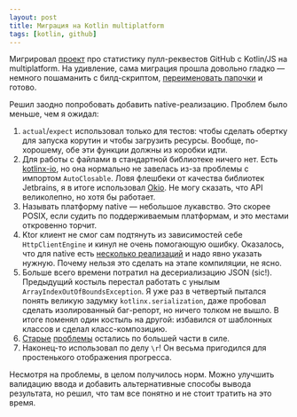 ```yaml
---
layout: post
title: Миграция на Kotlin multiplatform
tags: [kotlin, github]
---
```

Мигрировал [проект](/2023/07/25/github-insights.html) про статистику пулл-реквестов GitHub с Kotlin/JS на multiplatform. На удивление, сама миграция прошла довольно гладко — немного пошаманить с билд-скриптом, [переименовать папочки](https://github.com/ov7a/github-insights/commit/3be8e30eb8aca3ad0f75881d9ae9376399955841) и готово.

Решил заодно попробовать добавить native-реализацию. Проблем было меньше, чем я ожидал:
1. `actual`/`expect` использовал только для тестов: чтобы сделать обертку для запуска корутин и чтобы загрузить ресурсы. Вообще, по-хорошему, обе эти функции должны из коробки идти.
2. Для работы с файлами в стандартной библиотеке ничего нет. Есть [kotlinx-io](https://github.com/Kotlin/kotlinx-io), но она нормально не завелась из-за проблемы с импортом `AutoClosable`. Ловя флешбеки от качества библиотек Jetbrains, я в итоге использовал [Okio](https://square.github.io/okio/). Не могу сказать, что API великолепно, но хотя бы работает.
3. Называть платформу native — небольшое лукавство. Это скорее POSIX, если судить по поддерживаемым платформам, и это местами откровенно торчит.
4. Ktor клиент не смог сам подтянуть из зависимостей себе `HttpClientEngine` и кинул не очень помогающую ошибку. Оказалось, что для native есть [несколько реализаций](https://ktor.io/docs/http-client-engines.html#native) и надо явно указать нужную. Почему нельзя это сделать на этапе компиляции, не ясно.
5. Больше всего времени потратил на десериализацию JSON (sic!). Предыдущий костыль перестал работать с унылым `ArrayIndexOutOfBoundsException`. Я уже раз в четвертый пытался понять великую задумку `kotlinx.serialization`, даже пробовал сделать изолированный баг-репорт, но ничего толком не вышло. В итоге поменял один костыль на другой: избавился от шаблонных классов и сделал класс-композицию.
6. [Старые](/2020/10/01/kotlin-native.html) [проблемы](/2021/10/06/kotlin-js.html) остались по большей части в силе.
7. Наконец-то использовал по делу `\r`! Он весьма пригодился для простенького отображения прогресса.

Несмотря на проблемы, в целом получилось норм. Можно улучшить валидацию ввода и добавить альтернативные способы вывода результата, но решил, что там все понятно и не стоит тратить на это время.
